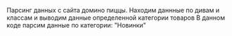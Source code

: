 Парсинг данных с сайта домино пиццы.
Находим даннные по дивам и классам и выводим данные определенной категории товаров
В данном коде парсим данные по категории: "Новинки"
